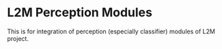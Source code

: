 # L2M Perception Modules

This is for integration of perception (especially classifier) modules of L2M project.
